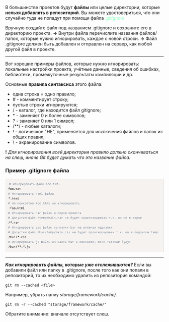В большинстве проектов будут __файлы__ или целые директории, которые __нельзя добавлять в репозиторий__. Вы можете удостовериться, что они случайно туда не попадут при помощи файла _<span style="color:#8FB">.gitignore_

Вручную создайте файл под названием .gitignore и сохраните его в директорию проекта. __->__
Внутри файла перечислите названия файлов/папок, которые нужно игнорировать, каждoe с новой строки. __->__
Файл .gitignore должен быть добавлен и отправлен на сервер, как любой другой файл в проекте.

---
Вот хорошие примеры файлов, которые нужно игнорировать: локальные настройки проекта, учётные данные, сведения об ошибках, библиотеки, промежуточные результаты компиляции и др.

Основные __правила синтаксиса__ этого файла:
- одна строка = одно правило;
- \# - комментирует строку;
- пустые строки игнорируются;
- / - каталог, где находится файл gitignore;
- \* - заменяет 0 и более символов;
- ? - заменяет 0 или 1 символ;
- /**/ - любые каталоги;
- ! - логическое "НЕ", применяется для исключения файлов и папок из общих правил;
- \ - экранирование символов.

__!__ _Для игнорирования всей директории правило должно оканчиваться на слеш, иначе Git будет думать что это название файла._

### Пример .gitignore файла
![example](./assets/gitign.PNG)

---
___Как игнорировать файлы, которые уже отслеживаются?___
Если вы добавили файл или папку в .gitignore, после того как они попали в репозиторий, то их необходимо удалить из репозитория командой:

    git rm --cached <file>

Например, убрать папку _storage/framework/cache/_. 

    git rm -r --cached "storage/framework/cache/"

Обратите внимание: вначале отсутствует слеш.